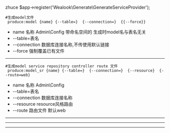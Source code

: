 
zhuce          $app->register('Wealook\Generate\GenerateServiceProvider');

```
#生成model文件
 produce:model {name} {--table=}  {--connection=}  {{--force}}
```

* name 名称   Admin\\Config 带命名空间的 生成时model名与表名无关
* --table=表名        
* --connection  数据库连接名称,不传使用默认链接
* --force  强制覆盖已有文件
***
```
#生成model service repository controller route 文件
 produce:model_sr {name} {--table=}  {--connection=}  {--resource}  {--route=web}
```
* name 名称   Admin\\Config
* --table=表名        
* --connection  数据库连接名称
* --resource  resource风格路由
* --route  路由文件 默认web


***

---
---